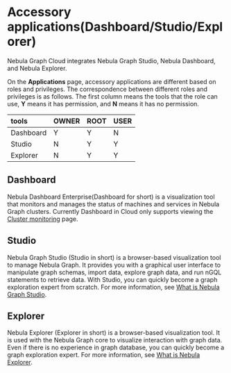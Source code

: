 # Accessory applications(Dashboard/Studio/Explorer)

Nebula Graph Cloud integrates Nebula Graph Studio, Nebula Dashboard, and Nebula Explorer.

On the **Applications** page, accessory applications are different based on roles and privileges. The correspondence between different roles and privileges is as follows. The first column means the tools that the role can use, **Y** means it has permission, and **N** means it has no permission.

|tools|OWNER|ROOT|USER|
|:---|:---|:---|:---|
|Dashboard|Y|Y|N|
|Studio|N|Y|Y|
|Explorer|N|Y|Y|

## Dashboard

Nebula Dashboard Enterprise(Dashboard for short) is a visualization tool that monitors and manages the status of machines and services in Nebula Graph clusters. Currently Dashboard in Cloud only supports viewing the [Cluster monitoring](../../nebula-dashboard-ent/4.cluster-operator/2.monitor.md) page.
## Studio

Nebula Graph Studio (Studio in short) is a browser-based visualization tool to manage Nebula Graph. It provides you with a graphical user interface to manipulate graph schemas, import data, explore graph data, and run nGQL statements to retrieve data. With Studio, you can quickly become a graph exploration expert from scratch. For more information, see [What is Nebula Graph Studio](../../nebula-studio/about-studio/st-ug-what-is-graph-studio.md).

## Explorer

Nebula Explorer (Explorer in short) is a browser-based visualization tool. It is used with the Nebula Graph core to visualize interaction with graph data. Even if there is no experience in graph database, you can quickly become a graph exploration expert. For more information, see [What is Nebula Explorer](../../nebula-explorer/about-explorer/ex-ug-what-is-explorer.md).

